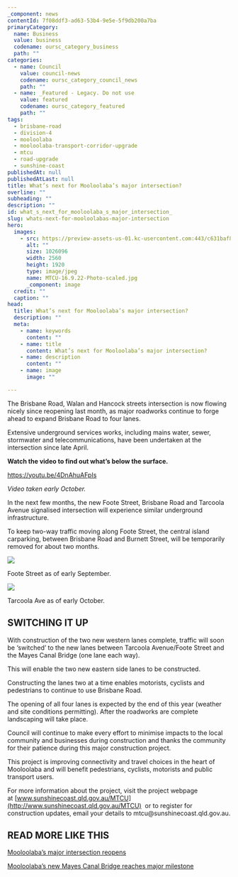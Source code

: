 ```yaml
---
_component: news
contentId: 7f08ddf3-ad63-53b4-9e5e-5f9db200a7ba
primaryCategory:
  name: Business
  value: business
  codename: oursc_category_business
  path: ""
categories:
  - name: Council
    value: council-news
    codename: oursc_category_council_news
    path: ""
  - name: _Featured - Legacy. Do not use
    value: featured
    codename: oursc_category_featured
    path: ""
tags:
  - brisbane-road
  - division-4
  - mooloolaba
  - mooloolaba-transport-corridor-upgrade
  - mtcu
  - road-upgrade
  - sunshine-coast
publishedAt: null
publishedAtLast: null
title: What’s next for Mooloolaba’s major intersection?
overline: ""
subheading: ""
description: ""
id: what_s_next_for_mooloolaba_s_major_intersection_
slug: whats-next-for-mooloolabas-major-intersection
hero:
  images:
    - src: https://preview-assets-us-01.kc-usercontent.com:443/c631baf8-1b46-001f-580c-d0001b68b4a8/484911e8-dd30-4b60-881b-eefa0c8fa9ab/MTCU-16.9.22-Photo-scaled.jpg
      alt: ""
      size: 1026096
      width: 2560
      height: 1920
      type: image/jpeg
      name: MTCU-16.9.22-Photo-scaled.jpg
      _component: image
  credit: ""
  caption: ""
head:
  title: What’s next for Mooloolaba’s major intersection?
  description: ""
  meta:
    - name: keywords
      content: ""
    - name: title
      content: What’s next for Mooloolaba’s major intersection?
    - name: description
      content: ""
    - name: image
      image: ""

---
```

The Brisbane Road, Walan and Hancock streets intersection is now flowing nicely since reopening last month, as major roadworks continue to forge ahead to expand Brisbane Road to four lanes.

Extensive underground services works, including mains water, sewer, stormwater and telecommunications, have been undertaken at the intersection since late April.

**Watch the video to find out what’s below the surface.**

<https://youtu.be/4DnAhuAFpIs>


*Video taken early October.*

In the next few months, the new Foote Street, Brisbane Road and Tarcoola Avenue signalised intersection will experience similar underground infrastructure.

To keep two-way traffic moving along Foote Street, the central island carparking, between Brisbane Road and Burnett Street, will be temporarily removed for about two months.

![](https://preview-assets-us-01.kc-usercontent.com:443/c631baf8-1b46-001f-580c-d0001b68b4a8/1d787d86-2759-4fb7-a2ee-c8b848ea3aed/MTCU-Foote-street-768x1024.jpg)

Foote Street as of early September.

![](https://preview-assets-us-01.kc-usercontent.com:443/c631baf8-1b46-001f-580c-d0001b68b4a8/796c20bf-5001-44a4-8c7c-3fa1b7fc6128/MTCU-16.9.22-Foote-Street-768x1024.jpg)

Tarcoola Ave as of early October.

## **SWITCHING IT UP**

With construction of the two new western lanes complete, traffic will soon be ‘switched’ to the new lanes between Tarcoola Avenue/Foote Street and the Mayes Canal Bridge (one lane each way).

This will enable the two new eastern side lanes to be constructed.

Constructing the lanes two at a time enables motorists, cyclists and pedestrians to continue to use Brisbane Road.

The opening of all four lanes is expected by the end of this year (weather and site conditions permitting). After the roadworks are complete landscaping will take place.

Council will continue to make every effort to minimise impacts to the local community and businesses during construction and thanks the community for their patience during this major construction project.

This project is improving connectivity and travel choices in the heart of Mooloolaba and will benefit pedestrians, cyclists, motorists and public transport users.

For more information about the project, visit the project webpage at [www.sunshinecoast.qld.gov.au/MTCU](http://www.sunshinecoast.qld.gov.au/MTCU)
 or to register for construction updates, email your details to mtcu\@sunshinecoast.qld.gov.au.

## **READ MORE LIKE THIS**

[Mooloolaba’s major intersection reopens](https://oursc.com.au/featured/mooloolabas-major-intersection-reopens)


[Mooloolaba’s new Mayes Canal Bridge reaches major milestone](https://oursc.com.au/featured/mooloolabas-new-mayes-canal-bridge-reaches-major-milestone)
